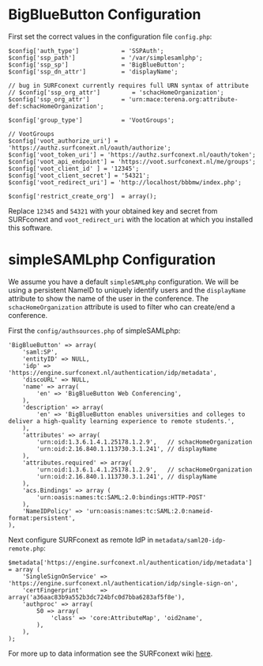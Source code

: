 # BigBlueButton Configuration
First set the correct values in the configuration file `config.php`:

    $config['auth_type']            = 'SSPAuth';
    $config['ssp_path']             = '/var/simplesamlphp';
    $config['ssp_sp']               = 'BigBlueButton';
    $config['ssp_dn_attr']          = 'displayName';

    // bug in SURFconext currently requires full URN syntax of attribute
    // $config['ssp_org_attr']         = 'schacHomeOrganization';
    $config['ssp_org_attr']         = 'urn:mace:terena.org:attribute-def:schacHomeOrganization';

    $config['group_type']           = 'VootGroups';

    // VootGroups
    $config['voot_authorize_uri'] = 'https://authz.surfconext.nl/oauth/authorize';
    $config['voot_token_uri'] = 'https://authz.surfconext.nl/oauth/token';
    $config['voot_api_endpoint'] = 'https://voot.surfconext.nl/me/groups';
    $config['voot_client_id' ] = '12345';
    $config['voot_client_secret'] = '54321';
    $config['voot_redirect_uri'] = 'http://localhost/bbbmw/index.php';

    $config['restrict_create_org']  = array();

Replace `12345` and `54321` with your obtained key and secret from SURFconext
and `voot_redirect_uri` with the location at which you installed this 
software.

# simpleSAMLphp Configuration
We assume you have a default `simpleSAMLphp` configuration. We will be using
a persistent NameID to uniquely identify users and the `displayName` 
attribute to show the name of the user in the conference. The 
`schacHomeOrganization` attribute is used to filter who can create/end a
conference.

First the `config/authsources.php` of simpleSAMLphp:

    'BigBlueButton' => array(
        'saml:SP',
        'entityID' => NULL,
        'idp' => 'https://engine.surfconext.nl/authentication/idp/metadata',
        'discoURL' => NULL,
        'name' => array(
            'en' => 'BigBlueButton Web Conferencing',
        ),
        'description' => array(
            'en' => 'BigBlueButton enables universities and colleges to deliver a high-quality learning experience to remote students.',
        ),
        'attributes' => array(
            'urn:oid:1.3.6.1.4.1.25178.1.2.9',   // schacHomeOrganization
            'urn:oid:2.16.840.1.113730.3.1.241', // displayName
        ),
        'attributes.required' => array(
            'urn:oid:1.3.6.1.4.1.25178.1.2.9',   // schacHomeOrganization
            'urn:oid:2.16.840.1.113730.3.1.241', // displayName
        ),
        'acs.Bindings' => array (
            'urn:oasis:names:tc:SAML:2.0:bindings:HTTP-POST'
        ),
        'NameIDPolicy' => 'urn:oasis:names:tc:SAML:2.0:nameid-format:persistent',
    ),

Next configure SURFconext as remote IdP in `metadata/saml20-idp-remote.php`:

    $metadata['https://engine.surfconext.nl/authentication/idp/metadata'] = array (
        'SingleSignOnService' => 'https://engine.surfconext.nl/authentication/idp/single-sign-on',
        'certFingerprint'     => array('a36aac83b9a552b3dc724bfc0d7bba6283af5f8e'),
        'authproc' => array(
            50 => array(
                'class' => 'core:AttributeMap', 'oid2name',
            ),
        ),
    );

For more up to data information see the SURFconext wiki [here](https://wiki.surfnetlabs.nl/display/surfconextdev/simpleSAMLphp+and+SURFconext).
